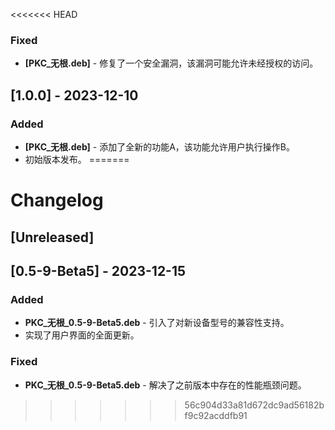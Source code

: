 <<<<<<< HEAD
### Fixed
- **[PKC_无根.deb]** - 修复了一个安全漏洞，该漏洞可能允许未经授权的访问。

## [1.0.0] - 2023-12-10

### Added
- **[PKC_无根.deb]** - 添加了全新的功能A，该功能允许用户执行操作B。
- 初始版本发布。
=======
# Changelog

## [Unreleased]

## [0.5-9-Beta5] - 2023-12-15
### Added
- **PKC_无根_0.5-9-Beta5.deb** - 引入了对新设备型号的兼容性支持。
- 实现了用户界面的全面更新。

### Fixed
- **PKC_无根_0.5-9-Beta5.deb** - 解决了之前版本中存在的性能瓶颈问题。
>>>>>>> 56c904d33a81d672dc9ad56182bf9c92acddfb91
